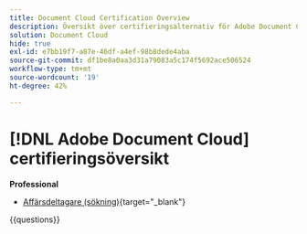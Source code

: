 ```yaml
---
title: Document Cloud Certification Overview
description: Översikt över certifieringsalternativ för Adobe Document Cloud
solution: Document Cloud
hide: true
exl-id: e7bb19f7-a87e-46df-a4ef-98b8dede4aba
source-git-commit: df1be8a0aa3d31a79083a5c174f5692ace506524
workflow-type: tm+mt
source-wordcount: '19'
ht-degree: 42%

---
```


# [!DNL Adobe Document Cloud] certifieringsöversikt

**Professional**

* [Affärsdeltagare (sökning)](https://certification.adobe.com/certification/document-cloud-business-practitioner-professional){target="_blank"} <!--AD0-D106-->

{{questions}}
